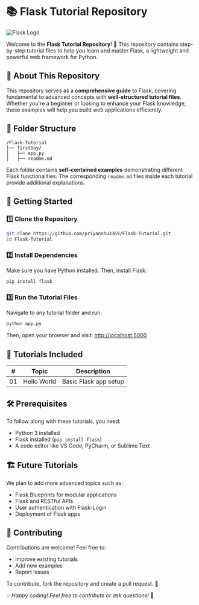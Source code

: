 # 📚 Flask Tutorial Repository

![Flask Logo](https://upload.wikimedia.org/wikipedia/commons/3/3c/Flask_logo.svg)

Welcome to the **Flask Tutorial Repository**! 🚀 This repository contains step-by-step tutorial files to help you learn and master Flask, a lightweight and powerful web framework for Python.

## 📖 About This Repository
This repository serves as a **comprehensive guide** to Flask, covering fundamental to advanced concepts with **well-structured tutorial files**. Whether you're a beginner or looking to enhance your Flask knowledge, these examples will help you build web applications efficiently.

## 📁 Folder Structure

```
/Flask-Tutorial
│── firstDay/
│   ├── app.py
│   ├── readme.md
```

Each folder contains **self-contained examples** demonstrating different Flask functionalities. The corresponding `readme.md` files inside each tutorial provide additional explanations.

## 🚀 Getting Started

### 1️⃣ Clone the Repository
```sh
git clone https://github.com/priyanshu3369/Flask-Tutorial.git
cd Flask-Tutorial
```

### 2️⃣ Install Dependencies  
Make sure you have Python installed. Then, install Flask:
```sh
pip install flask
```

### 3️⃣ Run the Tutorial Files  
Navigate to any tutorial folder and run:
```sh
python app.py
```
Then, open your browser and visit: [http://localhost:5000](http://localhost:5000)

## 📖 Tutorials Included

| #  | Topic          | Description |
|----|--------------|-------------|
| 01 | Hello World  | Basic Flask app setup |

## 🛠 Prerequisites
To follow along with these tutorials, you need:
- Python 3 installed
- Flask installed (`pip install flask`)
- A code editor like VS Code, PyCharm, or Sublime Text

## 🏗 Future Tutorials
We plan to add more advanced topics such as:
- Flask Blueprints for modular applications
- Flask and RESTful APIs
- User authentication with Flask-Login
- Deployment of Flask apps

## 🤝 Contributing
Contributions are welcome! Feel free to:
- Improve existing tutorials
- Add new examples
- Report issues

To contribute, fork the repository and create a pull request. 🙌

💡 *Happy coding! Feel free to contribute or ask questions!* 🎉
